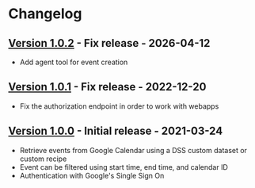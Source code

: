 # Changelog

## [Version 1.0.2](https://github.com/dataiku/dss-plugin-google-calendar/releases/tag/v1.0.2) - Fix release - 2026-04-12

- Add agent tool for event creation

## [Version 1.0.1](https://github.com/dataiku/dss-plugin-google-calendar/releases/tag/v1.0.1) - Fix release - 2022-12-20

- Fix the authorization endpoint in order to work with webapps

## [Version 1.0.0](https://github.com/dataiku/dss-plugin-google-calendar/releases/tag/v1.0.0) - Initial release - 2021-03-24

- Retrieve events from Google Calendar using a DSS custom dataset or custom recipe
- Event can be filtered using start time, end time, and calendar ID
- Authentication with Google's Single Sign On
